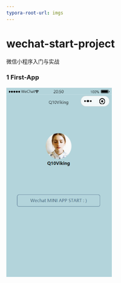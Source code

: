 ```yaml
---
typora-root-url: imgs
---
```


# wechat-start-project
微信小程序入门与实战



### 1 First-App

<img src="./imgs/image-20210218205114095.png" alt="image-20210218205114095" style="zoom: 67%;" />